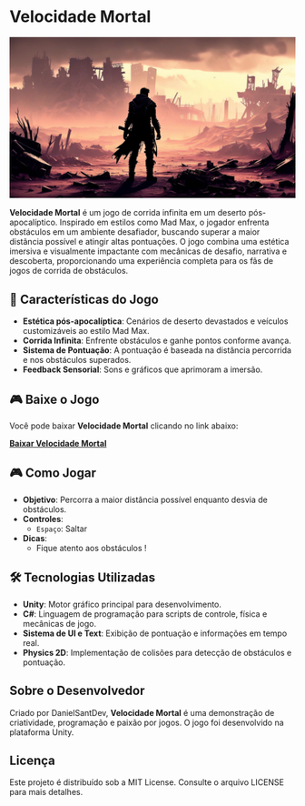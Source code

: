 # Velocidade Mortal

![Velocidade Mortal Banner](./Assets/Sprites/post-apocalyptic-dessert-landscape.jpeg)

**Velocidade Mortal** é um jogo de corrida infinita em um deserto pós-apocalíptico. Inspirado em estilos como Mad Max, o jogador enfrenta obstáculos em um ambiente desafiador, buscando superar a maior distância possível e atingir altas pontuações. O jogo combina uma estética imersiva e visualmente impactante com mecânicas de desafio, narrativa e descoberta, proporcionando uma experiência completa para os fãs de jogos de corrida de obstáculos.

## 🚀 Características do Jogo

- **Estética pós-apocalíptica**: Cenários de deserto devastados e veículos customizáveis ao estilo Mad Max.
- **Corrida Infinita**: Enfrente obstáculos e ganhe pontos conforme avança.
- **Sistema de Pontuação**: A pontuação é baseada na distância percorrida e nos obstáculos superados.
- **Feedback Sensorial**: Sons e gráficos que aprimoram a imersão.

## 🎮 Baixe o Jogo

Você pode baixar **Velocidade Mortal** clicando no link abaixo:

[**Baixar Velocidade Mortal**](https://danielsantdev.itch.io/deadly-speed)

## 🎮 Como Jogar

- **Objetivo**: Percorra a maior distância possível enquanto desvia de obstáculos.
- **Controles**:
  - `Espaço`: Saltar
- **Dicas**:
  - Fique atento aos obstáculos !

## 🛠️ Tecnologias Utilizadas

- **Unity**: Motor gráfico principal para desenvolvimento.
- **C#**: Linguagem de programação para scripts de controle, física e mecânicas de jogo.
- **Sistema de UI e Text**: Exibição de pontuação e informações em tempo real.
- **Physics 2D**: Implementação de colisões para detecção de obstáculos e pontuação.

## Sobre o Desenvolvedor

Criado por DanielSantDev, **Velocidade Mortal** é uma demonstração de criatividade, programação e paixão por jogos. O jogo foi desenvolvido na plataforma Unity.

## Licença

Este projeto é distribuído sob a MIT License. Consulte o arquivo LICENSE para mais detalhes.
